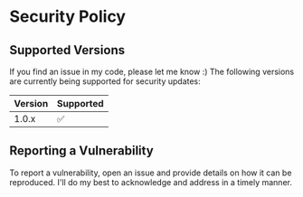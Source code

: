 # Security Policy

## Supported Versions

If you find an issue in my code,  please let me know :) 
The following versions are currently being supported for security updates:

| Version | Supported          |
| ------- | ------------------ |
| 1.0.x   | :white_check_mark: |

## Reporting a Vulnerability

To report a vulnerability, open an issue and provide details on how it can be reproduced. I'll do my best to acknowledge and address in a timely manner.
